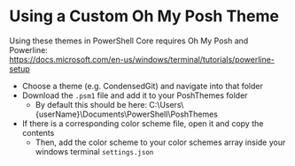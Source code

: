 # Using a Custom Oh My Posh Theme

Using these themes in PowerShell Core requires Oh My Posh and Powerline:  
https://docs.microsoft.com/en-us/windows/terminal/tutorials/powerline-setup

- Choose a theme (e.g. CondensedGit) and navigate into that folder
- Download the `.psm1` file and add it to your PoshThemes folder
  - By default this should be here: C:\\Users\\{userName}\\Documents\\PowerShell\\PoshThemes
- If there is a corresponding color scheme file, open it and copy the contents
  - Then, add the color scheme to your color schemes array inside your windows terminal `settings.json`